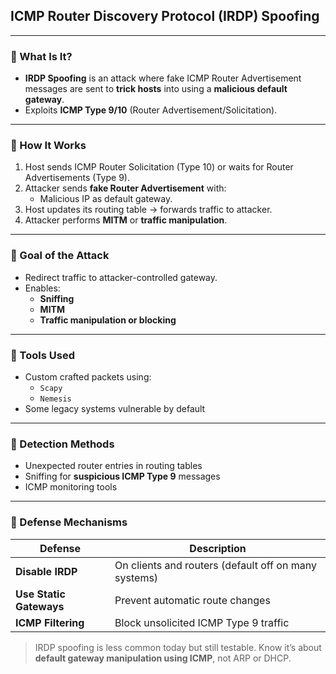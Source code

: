 ## ICMP Router Discovery Protocol (IRDP) Spoofing

---

### 🔹 What Is It?

- **IRDP Spoofing** is an attack where fake ICMP Router Advertisement messages are sent to **trick hosts** into using a **malicious default gateway**.
- Exploits **ICMP Type 9/10** (Router Advertisement/Solicitation).

---

### 🔹 How It Works

1. Host sends ICMP Router Solicitation (Type 10) or waits for Router Advertisements (Type 9).
2. Attacker sends **fake Router Advertisement** with:
   - Malicious IP as default gateway.
3. Host updates its routing table → forwards traffic to attacker.
4. Attacker performs **MITM** or **traffic manipulation**.

---

### 🔹 Goal of the Attack

- Redirect traffic to attacker-controlled gateway.
- Enables:
  - **Sniffing**
  - **MITM**
  - **Traffic manipulation or blocking**

---

### 🔹 Tools Used

- Custom crafted packets using:
  - `Scapy`
  - `Nemesis`
- Some legacy systems vulnerable by default

---

### 🔹 Detection Methods

- Unexpected router entries in routing tables
- Sniffing for **suspicious ICMP Type 9** messages
- ICMP monitoring tools

---

### 🔹 Defense Mechanisms

| Defense                 | Description                                      |
|-------------------------|--------------------------------------------------|
| **Disable IRDP**        | On clients and routers (default off on many systems) |
| **Use Static Gateways** | Prevent automatic route changes                  |
| **ICMP Filtering**      | Block unsolicited ICMP Type 9 traffic            |

> IRDP spoofing is less common today but still testable. Know it’s about **default gateway manipulation using ICMP**, not ARP or DHCP.
